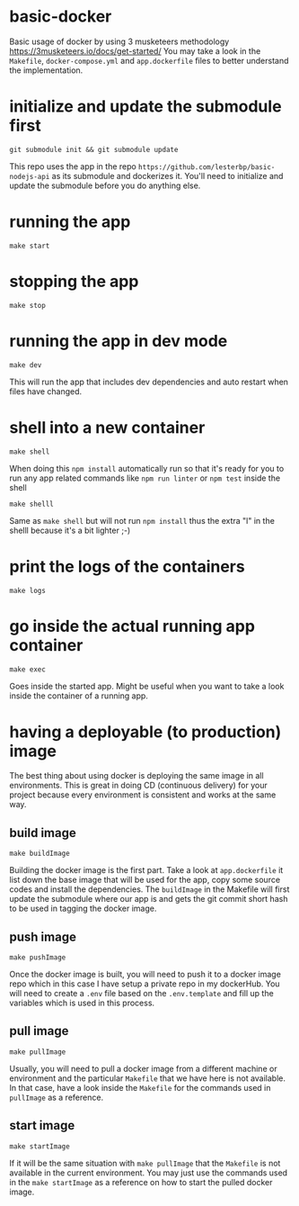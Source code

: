 # basic-docker
Basic usage of docker by using 3 musketeers methodology https://3musketeers.io/docs/get-started/
You may take a look in the `Makefile`, `docker-compose.yml` and `app.dockerfile` files to better understand the implementation.

# initialize and update the submodule first
`git submodule init && git submodule update`

This repo uses the app in the repo `https://github.com/lesterbp/basic-nodejs-api` as its submodule and dockerizes it. You'll need to initialize and update the submodule before you do anything else.

# running the app
`make start`

# stopping the app
`make stop`

# running the app in dev mode
`make dev`

This will run the app that includes dev dependencies and auto restart when files have changed.

# shell into a new container
`make shell`

When doing this `npm install` automatically run so that it's ready for you to run any app related commands like `npm run linter` or `npm test` inside the shell


`make shelll`

Same as `make shell` but will not run `npm install` thus the extra "l" in the shelll because it's a bit lighter ;-)

# print the logs of the containers
`make logs`

# go inside the actual running app container
`make exec`

Goes inside the started app. Might be useful when you want to take a look inside the container of a running app.


# having a deployable (to production) image
The best thing about using docker is deploying the same image in all environments. This is great in doing CD (continuous delivery) for your project because every environment is consistent and works at the same way.

## build image
`make buildImage`

Building the docker image is the first part. Take a look at `app.dockerfile` it list down the base image that will be used for the app, copy some source codes and install the dependencies. The `buildImage` in the Makefile will first update the submodule where our app is and gets the git commit short hash to be used in tagging the docker image.

## push image
`make pushImage`

Once the docker image is built, you will need to push it to a docker image repo which in this case I have setup a private repo in my dockerHub. You will need to create a `.env` file based on the `.env.template` and fill up the variables which is used in this process.

## pull image
`make pullImage`

Usually, you will need to pull a docker image from a different machine or environment and the particular `Makefile` that we have here is not available. In that case, have a look inside the `Makefile` for the commands used in `pullImage` as a reference.

## start image
`make startImage`

If it will be the same situation with `make pullImage` that the `Makefile` is not available in the current environment. You may just use the commands used in the `make startImage` as a reference on how to start the pulled docker image.
